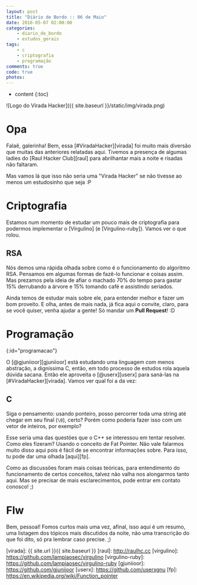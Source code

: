 ```yaml
---
layout: post
title: "Diário de Bordo :: 06 de Maio"
date: 2016-05-07 02:00:00
categories: 
    - diario_de_bordo
    - estudos_gerais
tags:
    - c
    - criptografia
    - programação
comments: true
code: true
photos:
---
```


* content
{:toc}

![Logo do Virada Hacker]({{ site.baseurl }}/static/img/virada.png)

# Opa

Falaê, galerinha! Bem, essa [#ViradaHacker][virada] foi muito mais diversão que muitas das anteriores relatadas aqui. Tivemos a presença de algumas ladies do [Raul Hacker Club][raul] para abrilhantar mais a noite e risadas não faltaram. 

Mas vamos lá que isso não seria uma "Virada Hacker" se não tivesse ao menos um estudosinho que seja :P

# Criptografia

Estamos num momento de estudar um pouco mais de criptografia para podermos implementar o [Virgulino] (e [Virgulino-ruby]). Vamos ver o que rolou.

## RSA

Nós demos uma rápida olhada sobre como é o funcionamento do algoritmo RSA. Pensamos em algumas formas de fazê-lo funcionar e coisas assim. Mas prezamos pela ideia de afiar o machado 70% do tempo para gastar 15% derrubando a árvore e 15% tomando café e assistindo seriados.

Ainda temos de estudar mais sobre ele, para entender melhor e fazer um bom proveito. E olha, antes de mais nada, já fica aqui o convite, claro, para se você quiser, venha ajudar a gente! Só mandar um **Pull Request**! :D

# Programação
{:id="programacao"}

O [@gjuniioor][gjuniioor] está estudando uma linguagem com menos abstração, a digníssima C, então, em todo processo de estudos rola aquela dúvida sacana. Então ele aproveita o [@userx][userx] para saná-las na [#ViradaHacker][virada]. Vamos ver qual foi a da vez:

## C

Siga o pensamento: usando ponteiro, posso percorrer toda uma string até chegar em seu final (`\0`), certo? Porém como poderia fazer isso com um vetor de inteiros, por exemplo?

Esse seria uma das questões que o C++ se interessou em tentar resolver. Como eles fizeram? Usando o conceito de Fat Pointer. Não vale falarmos muito disso aqui pois é fácil de se encontrar informações sobre. Para isso, tu pode dar uma olhada [aqui][fp].

Como as discussões foram mais coisas teóricas, para entendimento do funcionamento de certos conceitos, talvez não valha nos alongarmos tanto aqui. Mas se precisar de mais esclarecimentos, pode entrar em contato conosco! ;)

# Flw

Bem, pessoal! Fomos curtos mais uma vez, afinal, isso aqui é um resumo, uma listagem dos tópicos mais discutidos da noite, não uma transcrição do que foi dito, só pra lembrar caso precise. ;)

[virada]: {{ site.url }}{{ site.baseurl }}
[raul]: http://raulhc.cc
[virgulino]: https://github.com/lampiaosec/virgulino
[virgulino-ruby]: https://github.com/lampiaosec/virgulino-ruby
[gjuniioor]: https://github.com/gjuniioor
[userx]: https://github.com/userxgnu
[fp]: https://en.wikipedia.org/wiki/Function_pointer
